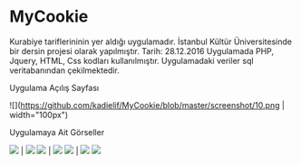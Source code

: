 # MyCookie
Kurabiye tariflerininin yer aldığı uygulamadır. İstanbul Kültür Üniversitesinde bir dersin projesi olarak yapılmıştır.  Tarih: 28.12.2016
Uygulamada PHP, Jquery, HTML, Css kodları kullanılmıştır.
Uygulamadaki veriler sql veritabanından çekilmektedir.

Uygulama Açılış Sayfası 

![](https://github.com/kadielif/MyCookie/blob/master/screenshot/10.png  | width="100px")



Uygulamaya Ait Görseller 

![](https://github.com/kadielif/MyCookie/blob/master/screenshot/1.png ) | ![](https://github.com/kadielif/MyCookie/blob/master/screenshot/2.png)
![](https://github.com/kadielif/MyCookie/blob/master/screenshot/3.png) | ![](https://github.com/kadielif/MyCookie/blob/master/screenshot/4.png)
![](https://github.com/kadielif/MyCookie/blob/master/screenshot/5.png) | ![](https://github.com/kadielif/MyCookie/blob/master/screenshot/6.png) 
![](https://github.com/kadielif/MyCookie/blob/master/screenshot/7.png)

